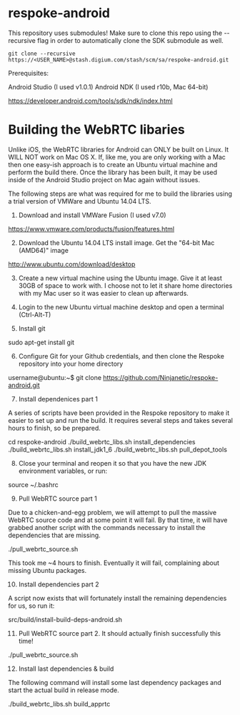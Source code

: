 respoke-android
===============

This repository uses submodules! Make sure to clone this repo using the --recursive flag in order to automatically clone the SDK submodule as well.


```
git clone --recursive https://<USER_NAME>@stash.digium.com/stash/scm/sa/respoke-android.git
```

Prerequisites:

Android Studio (I used v1.0.1)
Android NDK (I used r10b, Mac 64-bit)

https://developer.android.com/tools/sdk/ndk/index.html




Building the WebRTC libaries
============================

Unlike iOS, the WebRTC libraries for Android can ONLY be built on Linux. It WILL NOT work on Mac OS X. If, like me, you are only working with a Mac then one easy-ish approach is to create an Ubuntu virtual machine and perform the build there. Once the library has been built, it may be used inside of the Android Studio project on Mac again without issues.

The following steps are what was required for me to build the libraries using a trial version of VMWare and Ubuntu 14.04 LTS.

1) Download and install VMWare Fusion (I used v7.0)

https://www.vmware.com/products/fusion/features.html


2) Download the Ubuntu 14.04 LTS install image. Get the "64-bit Mac (AMD64)" image

http://www.ubuntu.com/download/desktop


3) Create a new virtual machine using the Ubuntu image. Give it at least 30GB of space to work with. I choose not to let it share home directories with my Mac user so it was easier to clean up afterwards.


4) Login to the new Ubuntu virtual machine desktop and open a terminal (Ctrl-Alt-T)


5) Install git

sudo apt-get install git


6) Configure Git for your Github credentials, and then clone the Respoke repository into your home directory

username@ubuntu:~$  git clone https://github.com/Ninjanetic/respoke-android.git


7) Install dependenices part 1

A series of scripts have been provided in the Respoke repository to make it easier to set up and run the build. It requires several steps and takes several hours to finish, so be prepared.

cd respoke-android
./build_webrtc_libs.sh install_dependencies
./build_webrtc_libs.sh install_jdk1_6
./build_webrtc_libs.sh pull_depot_tools


8) Close your terminal and reopen it so that you have the new JDK environment variables, or run:

source ~/.bashrc


9) Pull WebRTC source part 1

Due to a chicken-and-egg problem, we will attempt to pull the massive WebRTC source code and at some point it will fail. By that time, it will have grabbed another script with the commands necessary to install the dependencies that are missing.

./pull_webrtc_source.sh

This took me ~4 hours to finish. Eventually it will fail, complaining about missing Ubuntu packages.


10) Install dependencies part 2

A script now exists that will fortunately install the remaining dependencies for us, so run it:

src/build/install-build-deps-android.sh


11) Pull WebRTC source part 2. It should actually finish successfully this time!

./pull_webrtc_source.sh


12) Install last dependencies & build

The following command will install some last dependency packages and start the actual build in release mode. 

./build_webrtc_libs.sh build_apprtc


